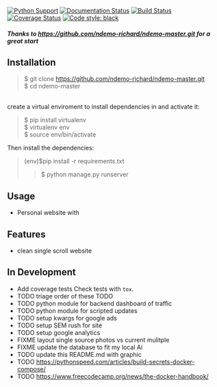 
[![Python Support](https://img.shields.io/pypi/pyversions/cfg_load.svg)](https://pypi.org/project/cfg_load/)
[![Documentation Status](https://readthedocs.org/projects/cfg_load/badge/?version=latest)](http://cfg-load.readthedocs.io/en/latest/)
[![Build Status](https://travis-ci.org/MartinThoma/cfg_load.svg?branch=master)](https://travis-ci.org/MartinThoma/cfg_load)
[![Coverage Status](https://coveralls.io/repos/github/MartinThoma/cfg_load/badge.svg?branch=master)](https://coveralls.io/github/MartinThoma/cfg_load?branch=master)
[![Code style: black](https://img.shields.io/badge/code%20style-black-000000.svg)](https://github.com/psf/black)

##### Thanks to https://github.com/ndemo-richard/ndemo-master.git for a great start

## Installation
>$ git clone https://github.com/ndemo-richard/ndemo-master.git <br />
>$ cd ndemo-master
<br />
create a virtual enviroment to install dependencies in and activate it: <br />

>$ pip install virtualenv <br />
>$ virtualenv env <br />
>$ source env/bin/activate <br />

Then install the dependencies:<br />
> (env)$pip install -r requirements.txt <br />
> >$ python manage.py runserver

## Usage
* Personal website with


## Features


* clean single scroll website


## In Development

* Add coverage tests
  Check tests with `tox`.
* TODO triage order of these TODO
* TODO python module for backend dashboard of traffic
* TODO python module for scripted updates
* TODO setup kwargs for google ads
* TODO setup SEM rush for site
* TODO setup google analytics
* FIXME layout single source photos vs current mulitple 
* FIXME update the database to fit my local Ai
* TODO update this README.md with graphic
* TODO https://pythonspeed.com/articles/build-secrets-docker-compose/
* TODO https://www.freecodecamp.org/news/the-docker-handbook/
